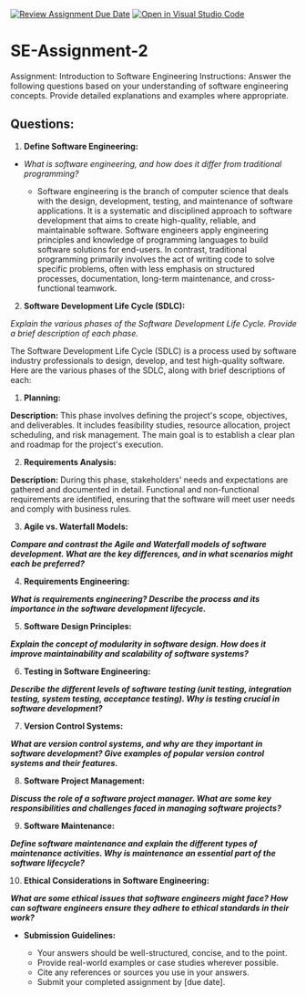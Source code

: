[![Review Assignment Due Date](https://classroom.github.com/assets/deadline-readme-button-24ddc0f5d75046c5622901739e7c5dd533143b0c8e959d652212380cedb1ea36.svg)](https://classroom.github.com/a/-ucQIGTc)
[![Open in Visual Studio Code](https://classroom.github.com/assets/open-in-vscode-718a45dd9cf7e7f842a935f5ebbe5719a5e09af4491e668f4dbf3b35d5cca122.svg)](https://classroom.github.com/online_ide?assignment_repo_id=15224856&assignment_repo_type=AssignmentRepo)
# SE-Assignment-2
Assignment: Introduction to Software Engineering
Instructions:
Answer the following questions based on your understanding of software engineering concepts. Provide detailed explanations and examples where appropriate.

## Questions:

1. **Define Software Engineering:**

* _What is software engineering, and how does it differ from traditional programming?_
	
	- Software engineering is the branch of computer science that deals with the design, development, testing, and maintenance of software applications. It is a systematic and disciplined approach to software development that aims to create high-quality, reliable, and maintainable software. Software engineers apply engineering principles and knowledge of programming languages to build software solutions for end-users. In contrast, traditional programming primarily involves the act of writing code to solve specific problems, often with less emphasis on structured processes, documentation, long-term maintenance, and cross-functional teamwork.
 
2. **Software Development Life Cycle (SDLC):**

_Explain the various phases of the Software Development Life Cycle. Provide a brief description of each phase._

The Software Development Life Cycle (SDLC) is a process used by software industry professionals to design, develop, and test high-quality software. Here are the various phases of the SDLC, along with brief descriptions of each:

1. **Planning:**

**Description:** This phase involves defining the project's scope, objectives, and deliverables. It includes feasibility studies, resource allocation, project scheduling, and risk management. The main goal is to establish a clear plan and roadmap for the project's execution.  

2. **Requirements Analysis:**

**Description:** During this phase, stakeholders' needs and expectations are gathered and documented in detail. Functional and non-functional requirements are identified, ensuring that the software will meet user needs and comply with business rules.



3. **Agile vs. Waterfall Models:**

_**Compare and contrast the Agile and Waterfall models of software development. What are the key differences, and in what scenarios might each be preferred?**_

4. **Requirements Engineering:**

_**What is requirements engineering? Describe the process and its importance in the software development lifecycle.**_

5. **Software Design Principles:**

_**Explain the concept of modularity in software design. How does it improve maintainability and scalability of software systems?**_

6. **Testing in Software Engineering:**

_**Describe the different levels of software testing (unit testing, integration testing, system testing, acceptance testing). Why is testing crucial in software development?**_

7. **Version Control Systems:**

_**What are version control systems, and why are they important in software development? Give examples of popular version control systems and their features.**_

8. **Software Project Management:**

_**Discuss the role of a software project manager. What are some key responsibilities and challenges faced in managing software projects?**_

9. **Software Maintenance:**

_**Define software maintenance and explain the different types of maintenance activities. Why is maintenance an essential part of the software lifecycle?**_

10. **Ethical Considerations in Software Engineering:**

_**What are some ethical issues that software engineers might face? How can software engineers ensure they adhere to ethical standards in their work?**_

* **Submission Guidelines:**

	- Your answers should be well-structured, concise, and to the point.
	- Provide real-world examples or case studies wherever possible.
	- Cite any references or sources you use in your answers.
	- Submit your completed assignment by [due date].
